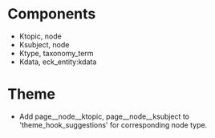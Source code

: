 Components
==========
* Ktopic, node<ktopic>
* Ksubject, node<ksubject>
* Ktype, taxonomy_term<ktype>
* Kdata, eck_entity:kdata

Theme
=====
* Add page__node__ktopic, page__node__ksubject to 'theme_hook_suggestions' for corresponding node type.
